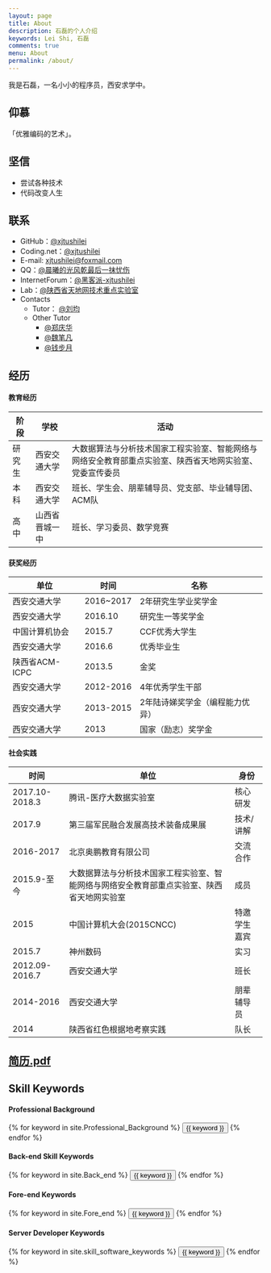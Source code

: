 ```yaml
---
layout: page
title: About
description: 石磊的个人介绍
keywords: Lei Shi, 石磊
comments: true
menu: About
permalink: /about/
---
```


我是石磊，一名小小的程序员，西安求学中。

## 仰慕

「优雅编码的艺术」。

## 坚信

* 尝试各种技术
* 代码改变人生

## 联系

* GitHub：[@xjtushilei](https://github.com/xjtushilei)
* Coding.net：[@xjtushilei](https://coding.net/u/xjtushilei)
* E-mail: [xjtushilei@foxmail.com](mailto:xjtushilei@foxmail?subject=visit+xjtushilei.com+Home&body=Hello！shilei,你好)
* QQ：[@晨曦的光风乾最后一抹忧伤](http://wpa.qq.com/msgrd?v=3&uin=619983341&site=qq&menu=yes)
* InternetForum：[@黑客派-xjtushilei](https://hacpai.com/member/xjtushilei)
* Lab：[@陕西省天地网技术重点实验室](http://labs.xjtudlc.com/labs/index.html)
* Contacts
    * Tutor： [@刘均](http://gr.xjtu.edu.cn/web/liukeen/1) 
    * Other Tutor
        * [@郑庆华](http://gr.xjtu.edu.cn/web/qhzheng/1) 
        * [@魏笔凡](http://gr.xjtu.edu.cn/web/qhzheng/5)
        * [@钱步月](http://gr.xjtu.edu.cn/web/qhzheng/5)
    

## 经历

#### 教育经历

阶段 | 学校 | 活动 
---|---|---
研究生 | 西安交通大学 | 大数据算法与分析技术国家工程实验室、智能网络与网络安全教育部重点实验室、陕西省天地网实验室、党委宣传委员
本科 | 西安交通大学 | 班长、学生会、朋辈辅导员、党支部、毕业辅导团、ACM队
高中 | 山西省晋城一中 | 班长、学习委员、数学竞赛

#### 获奖经历

单位 | 时间 | 名称
---|---|---
西安交通大学 | 2016~2017 | 2年研究生学业奖学金
西安交通大学 | 2016.10 | 研究生一等奖学金 
中国计算机协会 | 2015.7 | CCF优秀大学生 
西安交通大学 | 2016.6 | 优秀毕业生
陕西省ACM-ICPC |  2013.5 |金奖
西安交通大学| 2012-2016 |4年优秀学生干部
西安交通大学| 2013-2015|2年陆诗娣奖学金（编程能力优异）
西安交通大学|2013|国家（励志）奖学金

#### 社会实践


时间 | 单位 | 身份
---|---|---
2017.10-2018.3 | 腾讯-医疗大数据实验室 | 核心研发
2017.9 | 第三届军民融合发展高技术装备成果展 | 技术/讲解
2016-2017 | 北京奥鹏教育有限公司 | 交流合作
2015.9-至今 |大数据算法与分析技术国家工程实验室、智能网络与网络安全教育部重点实验室、陕西省天地网实验室 | 成员
2015 | 中国计算机大会(2015CNCC) | 特邀学生嘉宾
2015.7 | 神州数码 | 实习
2012.09-2016.7 |西安交通大学|班长
2014-2016 |西安交通大学|朋辈辅导员
2014 | 陕西省红色根据地考察实践 |队长

## [简历.pdf](/cv/Java研发工程师（实习）-石磊-西安交通大学-研二.pdf)


## Skill Keywords

#### Professional Background
<div class="btn-inline">
    {% for keyword in site.Professional_Background %}
    <button class="btn btn-outline" type="button">{{ keyword }}</button>
    {% endfor %}
</div>




#### Back-end Skill Keywords
<div class="btn-inline">
    {% for keyword in site.Back_end %}
    <button class="btn btn-outline" type="button">{{ keyword }}</button>
    {% endfor %}
</div>

#### Fore-end Keywords
<div class="btn-inline">
    {% for keyword in site.Fore_end %}
    <button class="btn btn-outline" type="button">{{ keyword }}</button>
    {% endfor %}
</div>

#### Server Developer Keywords
<div class="btn-inline">
    {% for keyword in site.skill_software_keywords %}
    <button class="btn btn-outline" type="button">{{ keyword }}</button>
    {% endfor %}
</div>
